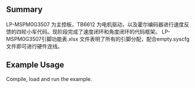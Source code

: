 ## Summary
LP-MSPM0G3507 为主控板，TB6612 为电机驱动，以及霍尔编码器进行速度反馈的四轮小车代码。现阶段完成了速度闭环和角度闭环的代码框架。
LP-MSPM0G3507引脚功能表.xlsx 文件表明了所有的引脚分配，配合empty.syscfg 文件即可进行硬件连线。

## Example Usage

Compile, load and run the example.
